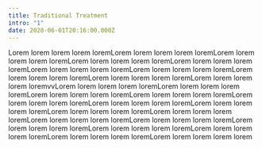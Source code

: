 ```yaml
---
title: Traditional Treatment
intro: "1"
date: 2020-06-01T20:16:00.000Z
---
```

Lorem lorem lorem lorem loremLorem lorem lorem lorem loremLorem lorem lorem lorem loremLorem lorem lorem lorem loremLorem lorem lorem lorem loremLorem lorem lorem lorem loremLorem lorem lorem lorem loremLorem lorem lorem lorem loremLorem lorem lorem lorem loremLorem lorem lorem lorem loremvvLorem lorem lorem lorem loremLorem lorem lorem lorem loremLorem lorem lorem lorem loremLorem lorem lorem lorem loremLorem lorem lorem lorem loremLorem lorem lorem lorem loremLorem lorem lorem lorem loremLorem lorem lorem lorem loremLorem lorem lorem lorem loremLorem lorem lorem lorem loremLorem lorem lorem lorem loremLorem lorem lorem lorem loremLorem lorem lorem lorem loremLorem lorem lorem lorem loremLorem lorem lorem lorem loremLorem lorem lorem lorem lorem
